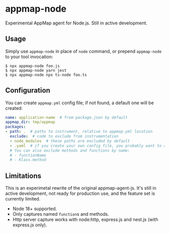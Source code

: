 # appmap-node

Experimental AppMap agent for Node.js. Still in active development.

## Usage

Simply use `appmap-node` in place of `node` command, or prepend `appmap-node` 
to your tool invocation:

    $ npx appmap-node foo.js
    $ npx appmap-node yarn jest
    $ npx appmap-node npx ts-node foo.ts

## Configuration

You can create `appmap.yml` config file; if not found, a default one will be created:

```yaml
name: application-name  # from package.json by default
appmap_dir: tmp/appmap
packages:
- path: .  # paths to instrument, relative to appmap.yml location
  exclude:  # code to exclude from instrumentation
  - node_modules  # these paths are excluded by default
  - .yaml  # if you create your own config file, you probably want to add them too
  # You can also exclude methods and functions by name:
  # - functionName
  # - Klass.method
```

## Limitations

This is an experimetal rewrite of the original appmap-agent-js. It's still in active
development, not ready for production use, and the feature set is currently limited.

- Node 18+ supported.
- Only captures named `function`s and methods.
- Http server capture works with node:http, express.js and nest.js (with express.js only).
